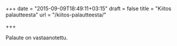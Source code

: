 +++
date = "2015-09-09T18:49:11+03:15"
draft = false
title = "Kiitos palautteesta"
url = "/kiitos-palautteesta/"

+++

Palaute on vastaanotettu.